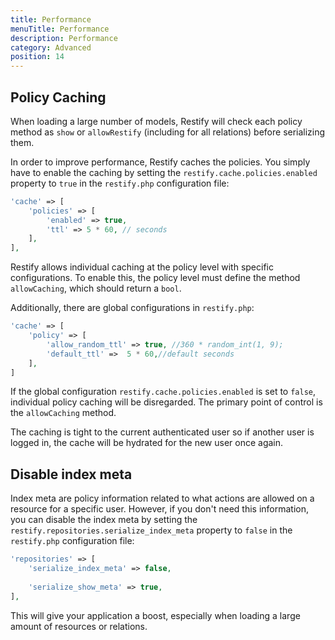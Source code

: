 ```yaml
---
title: Performance
menuTitle: Performance
description: Performance
category: Advanced
position: 14
---
```


## Policy Caching

When loading a large number of models, Restify will check each policy method as `show` or `allowRestify` (including for all relations) before serializing them.

In order to improve performance, Restify caches the policies. You simply have to enable the caching by setting the `restify.cache.policies.enabled` property to `true` in the `restify.php` configuration file:

```php
'cache' => [
    'policies' => [
        'enabled' => true,
        'ttl' => 5 * 60, // seconds
    ],
],
```

Restify allows individual caching at the policy level with specific configurations. To enable this, the policy level must define the method `allowCaching`, which should return a `bool`.

Additionally, there are global configurations in `restify.php`:

```php
'cache' => [
    'policy' => [
        'allow_random_ttl' => true, //360 * random_int(1, 9);
        'default_ttl' =>  5 * 60,//default seconds
    ],
]
```
If the global configuration `restify.cache.policies.enabled` is set to `false`, individual policy caching will be disregarded. The primary point of control is the `allowCaching` method.

The caching is tight to the current authenticated user so if another user is logged in, the cache will be hydrated for the new user once again.

## Disable index meta

Index meta are policy information related to what actions are allowed on a resource for a specific user. However, if you don't need this information, you can disable the index meta by setting the `restify.repositories.serialize_index_meta` property to `false` in the `restify.php` configuration file:

```php
'repositories' => [
    'serialize_index_meta' => false,
    
    'serialize_show_meta' => true,
],
```

This will give your application a boost, especially when loading a large amount of resources or relations.
